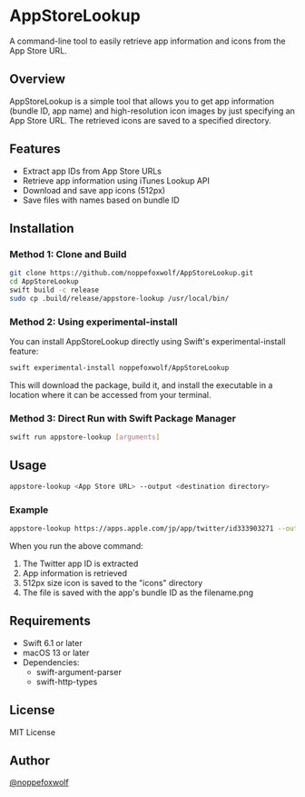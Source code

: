 # AppStoreLookup

A command-line tool to easily retrieve app information and icons from the App Store URL.

## Overview

AppStoreLookup is a simple tool that allows you to get app information (bundle ID, app name) and high-resolution icon images by just specifying an App Store URL. The retrieved icons are saved to a specified directory.

## Features

- Extract app IDs from App Store URLs
- Retrieve app information using iTunes Lookup API
- Download and save app icons (512px)
- Save files with names based on bundle ID

## Installation

### Method 1: Clone and Build

```bash
git clone https://github.com/noppefoxwolf/AppStoreLookup.git
cd AppStoreLookup
swift build -c release
sudo cp .build/release/appstore-lookup /usr/local/bin/
```

### Method 2: Using experimental-install

You can install AppStoreLookup directly using Swift's experimental-install feature:

```bash
swift experimental-install noppefoxwolf/AppStoreLookup
```

This will download the package, build it, and install the executable in a location where it can be accessed from your terminal.

### Method 3: Direct Run with Swift Package Manager

```bash
swift run appstore-lookup [arguments]
```

## Usage

```bash
appstore-lookup <App Store URL> --output <destination directory>
```

### Example

```bash
appstore-lookup https://apps.apple.com/jp/app/twitter/id333903271 --output icons
```

When you run the above command:
1. The Twitter app ID is extracted
2. App information is retrieved
3. 512px size icon is saved to the "icons" directory
4. The file is saved with the app's bundle ID as the filename.png

## Requirements

- Swift 6.1 or later
- macOS 13 or later
- Dependencies:
  - swift-argument-parser
  - swift-http-types

## License

MIT License

## Author

[@noppefoxwolf](https://github.com/noppefoxwolf)


